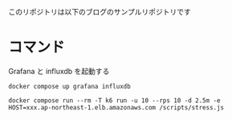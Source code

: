 このリポジトリは以下のブログのサンプルリポジトリです

# コマンド

Grafana と influxdb を起動する

```
docker compose up grafana influxdb
```



```
docker compose run --rm -T k6 run -u 10 --rps 10 -d 2.5m -e HOST=xxx.ap-northeast-1.elb.amazonaws.com /scripts/stress.js    
```
